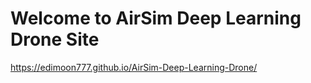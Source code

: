 
# Welcome to AirSim Deep Learning Drone Site
https://edimoon777.github.io/AirSim-Deep-Learning-Drone/
